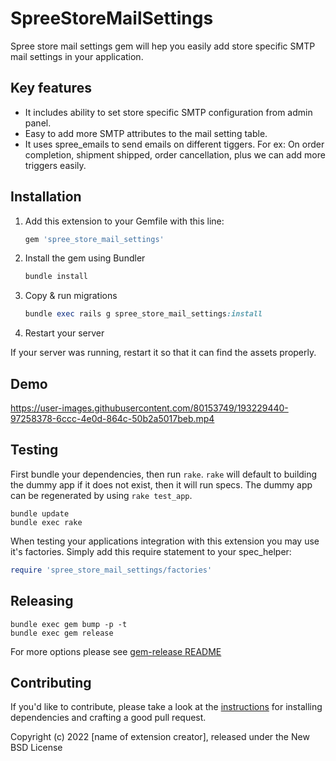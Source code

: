 # SpreeStoreMailSettings

Spree store mail settings gem will hep you easily add store specific SMTP mail settings in your application. 

## Key features

  - It includes ability to set store specific SMTP configuration from admin panel.
  - Easy to add more SMTP attributes to the mail setting table.
  - It uses spree_emails to send emails on different tiggers. For ex: On order completion, shipment shipped, order cancellation, plus we can add more triggers easily.

## Installation

1. Add this extension to your Gemfile with this line:

    ```ruby
    gem 'spree_store_mail_settings'
    ```

2. Install the gem using Bundler

    ```ruby
    bundle install
    ```

3. Copy & run migrations

    ```ruby
    bundle exec rails g spree_store_mail_settings:install
    ```

4. Restart your server

  If your server was running, restart it so that it can find the assets properly.
  
## Demo


https://user-images.githubusercontent.com/80153749/193229440-97258378-6ccc-4e0d-864c-50b2a5017beb.mp4



## Testing

First bundle your dependencies, then run `rake`. `rake` will default to building the dummy app if it does not exist, then it will run specs. The dummy app can be regenerated by using `rake test_app`.

```shell
bundle update
bundle exec rake
```

When testing your applications integration with this extension you may use it's factories.
Simply add this require statement to your spec_helper:

```ruby
require 'spree_store_mail_settings/factories'
```

## Releasing

```shell
bundle exec gem bump -p -t
bundle exec gem release
```

For more options please see [gem-release README](https://github.com/svenfuchs/gem-release)

## Contributing

If you'd like to contribute, please take a look at the
[instructions](CONTRIBUTING.md) for installing dependencies and crafting a good
pull request.

Copyright (c) 2022 [name of extension creator], released under the New BSD License
